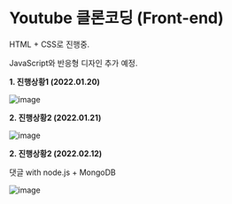 # Youtube 클론코딩 (Front-end)
HTML + CSS로 진행중.

JavaScript와 반응형 디자인 추가 예정.

<strong>1. 진행상황1 (2022.01.20)</strong>

![image](https://user-images.githubusercontent.com/67365440/150388500-07b594c5-c48a-4701-a31c-a3e5e16ea73f.png)

<strong>2. 진행상황2 (2022.01.21)</strong>

![image](https://user-images.githubusercontent.com/67365440/150548857-102a20d4-02d3-4a62-b3bb-4d3044bbad98.png)

<strong>2. 진행상황2 (2022.02.12)</strong>

댓글 with node.js + MongoDB

![image](https://user-images.githubusercontent.com/67365440/153709415-274c9631-bee5-413a-a539-47ece1bfd8ed.png)
